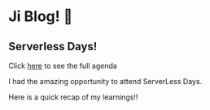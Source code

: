 # Ji Blog! 🐰

## Serverless Days!

Click [here](https://anz.serverlessdays.io/auckland/) to see the full agenda

I had the amazing opportunity to attend ServerLess Days.

Here is a quick recap of my learnings!!

